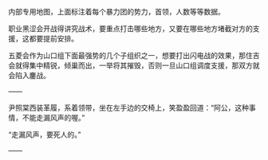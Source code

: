 内部专用地图，上面标注着每个暴力团的势力，首领，人数等等数据。

职业黑涩会开战得讲究战术，要重点打击哪些地方，又要在哪些地方堵截对方的支援，这都要提前安排。

五菱会作为山口组下面最强势的几个子组织之一，想要打出闪电战的效果，那住吉会就得集中精锐，倾巢而出，一举将其摧毁，否则一旦山口组调度支援，那双方就会陷入鏖战。

——

尹照棠西装革履，系着领带，坐在左手边的交椅上，笑盈盈回道：“阿公，这种事情，不能走漏风声的喔。”

“走漏风声，要死人的。”

——

